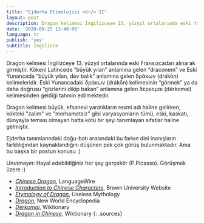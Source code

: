 ```yaml
---
title: "Ejderha Etimolojisi <br/> II"
layout: post
description: Dragon kelimesi İngilizceye 13. yüzyıl ortalarında eski fransızcadan alınarak girmiştir. Kökeni Latincede “büyük yılan” anlamına gelen “draconem” ve Eski Yunancada “büyük yılan, dev balık” anlamına gelen δράκων (drákōn) kelimeleridir. Eski Yunancadaki δράκων (drákōn) kelimesinin “görmek” ya da daha doğrusu “gözlerini dikip bakan” anlamına gelen δέρκομαι (dérkomai) kelimesinden geldiği tahmin edilmektedir.
date: '2020-09-25 13:40:00'
language: tr
publish: 'yes'
subtitle: İngilizce
---
```


Dragon kelimesi İngilizceye 13. yüzyıl ortalarında eski Fransızcadan alınarak girmiştir. Kökeni Latincede “büyük yılan” anlamına gelen “draconem” ve Eski Yunancada “büyük yılan, dev balık” anlamına gelen δράκων (drákōn) kelimeleridir. Eski Yunancadaki δράκων (drákōn) kelimesinin “görmek” ya da daha doğrusu “gözlerini dikip bakan” anlamına gelen δέρκομαι (dérkomai) kelimesinden geldiği tahmin edilmektedir.

Dragon kelimesi büyük, efsanevi yaratıkların resmi adı haline gelirken, kökteki "zalim" ve "merhametsiz" gibi varyasyonların tümü, eski, kaskatı, dünyayla teması olmayan hatta kötü bir şeyi tanımlayan sıfatlar haline gelmiştir.

Ejderha tanımlarındaki doğu-batı arasındaki bu farkın dini inanışların farklılığından kaynaklandığını düşünen pek çok görüş bulunmaktadır. Ama bu başka bir postun konusu :)

Unutmayın: Hayal edebildiğiniz her şey gerçektir (P.Picasso). Görüşmek üzere :)


+ *[Chinese Dragon](https://www.languagewire.com/en/blog/chinese-dragon)*, LanguageWire
+ *[Introduction to Chinese Characters](https://www.brown.edu/about/administration/international-affairs/year-of-china/language-and-cultural-resources/introduction-chinese-characters/introduction-chinese-characters)*, Brown University Website
+ *[Etymology of Dragon](https://uselessetymology.com/2017/11/20/etymology-of-dragon/)*, Useless Mythology
+ *[Dragon](https://www.newworldencyclopedia.org/entry/Dragon)*, New World Encyclopedia
+ *[Derkomai](https://en.wiktionary.org/wiki/%CE%B4%CF%81%CE%AC%CE%BA%CF%89%CE%BD)*, Wiktionary
+ *[Dragon in Chinese](https://en.wiktionary.org/wiki/%E9%BE%8D)*, Wiktionary
{: .sources}
